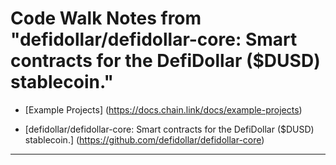 # Code Walk Notes from "defidollar/defidollar-core: Smart contracts for the DefiDollar ($DUSD) stablecoin."

- [Example Projects]
(https://docs.chain.link/docs/example-projects)

- [defidollar/defidollar-core: Smart contracts for the DefiDollar ($DUSD) stablecoin.]
(https://github.com/defidollar/defidollar-core)


---
